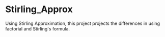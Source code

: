 # Stirling_Approx
Using Stirling Approximation, this project projects the differences in using factorial and Stirling's formula.  


<img href="stirlingApprox.png">
